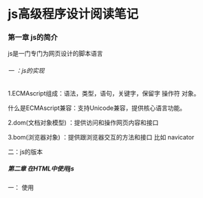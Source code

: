 # js高级程序设计阅读笔记

### 第一章 js的简介

js是一门专门为网页设计的脚本语言

###### 一 ：js的实现

1.ECMAscript组成：语法，类型，语句，关键字，保留字  操作符  对象。

什么是ECMAscript兼容：支持Unicode兼容，提供核心语言功能。

2.dom(文档对象模型) ：提供访问和操作网页内容和接口

3.bom(浏览器对象) ：提供跟浏览器交互的方法和接口 比如 navicator

二：js的版本

##### 第二章 在HTML中使用js

一： 使用<script>元素 该元素有6个属性

 1.async：可选。不是必须的表示应该立即下载脚本  只针src指向的外部js文件有效 ，对自己的包含无效。

2.charset：可选。

3.src  指向外部脚本js文件

4.defer  相当于window.onload属性 等文档全部加载完成的时候 再加载该js脚本  仅限外部使用

5 type      可选。可以看成是language的替代属性；表示编写代码使用的脚本语言的内容类型（也称为MIME类型）。虽然text/javascript和text/ecmascript都已经不被推荐使用

6 language   已废弃。原来用于表示编写代码使用的脚本语言。大多数浏览器会忽略这个属性，因此也没有必要在用了

######  注意：

带有src属性的<script>元素不应该在其<script>和\</script>中包含额外的js代码。

如果包含了嵌入的js代码，则只会下载并执行src指向的外部脚本文件，嵌入的代码会被忽略

为什么页面引入js的script标签要放在 body的最后面，是因为如果放置在head中，要先加载

js文件，然后再加载body中的html代码显示，就会导致页面出现一段时间的空白.

##### 第三章 基本数据类型

##### 一 ：Undefined

undefined :声明变量但是没有使用的时候就是undefined

例如 var message ; //undefined

###### 二：Null 

声明了一个变量 初始化的时候推荐给null

var message=null; 

type of message  //object

###### 三： Number类型

##### 1：基本数值字面量

可以保存 八进制  十进制  十六进制数

var num=0xA //16进制输出 10   

var  num=079   //输出79

八进制字面量在严格模式下是无效的，会导致js引擎抛出错误

##### 2：浮点数据类型

在js中永远不要测试浮点数,因为不准确

例如 0.1+0.2 >0.3   0.2+0.4>0.6  0.4+0.8>1.2   0.3+0.6<0.9

0.1+0.1=0.2

##### 3：数值范围

例如:Number.MAX_VALUE+Number.MAX_VALUE  //Ininity 正无穷  返回的结果就无法进行下一步运算

##### 4：NaN

什么是NaN它是一个Number类型的值，可以通过type of 来检测基本数据类型。

##### NaN有2个特点：

1.就是任何涉及NaN的+ - *  /操作的结果都是NaN

2.就是任何的NaN都是不相等的，包括NaN本身.

console.log(NaN==NaN)  //false

为了针对以上情况，ECMAScript定义了 isNaN函数，该函数接收了一个参数，该参数可以是任何类型，而函数会帮我们确定这个参数是不是数字.

isNaN(NaN)  //返回true 

isNaN('abc')  //也是返回true 为什么？因为字符串abc强转Number为NaN，所以这里返回true

isNaN('123')  //false   ‘123’  转化为数字123 

##### 特别注意：

总结：在js中，当一个对象要转化为数字的时候，首先会调用valueOf方法 ，这个时候返回了一个结果，如果这个值是原始值则返回，否则继续调用自己的toString方法。如果此时返回的还不是原始值则抛出错误.

###### 5 数值转换：

在js中有3个函数可以将其它类型的值转化为整型

方法1： parseInt()  //解析成整型,

方法2:通过包装类 Number('123')

方法3：parseFloat()  //转化成浮点数据类型

###### Number类型的转换规则如下：

如果是boolean  只有true跟false,分别转化为1跟0

如果是数字。只是简单的传入或者返回

如果是null   返回的是 0

如果是undefined 直接转化为NaN

如果是字符串要将字符串转化为数值类型规则如下：

第一种情况：如果字符串中 只包含数字，那么首先调用valueOf方法  直接转化为十进制数据

第二种情况：如果字符串中包含有浮点数据类型，那么则将其直接转化为浮点数据类型

第三种情况：如果包含有十六进制的数据时候，那么直接转化为相同大小的十进制数据

第四种情况：如果字符串是空的“ ” ，这个时候直接转化为0.

第五种情况：如果字符串中包含除上述格式之外的字符，则将其转换为NaN。

第六种情况：如果是对象，则调用对象的valueOf方法，然后依照前面的规则转换返回的值。如果转换的结果是NaN,则调用对象的toString方法，然后再次依照前面的规则转换返回的字符串值。

Number函数在转换字符串时比较复杂而且不够合理，因此在处理整数的时候更常用的是

parseInt函数

parseInt("")  //返回NaN

Number(" ")// 返回 0

##### 四：String类型

在js中字符串用双引号（”）或单引号(')都可以 不会有什么不同。

##### 字符串字面量

String数据类型包含一些特殊的字符字面量，也叫转义序列，用于表示非打印字符，或者具有其他用途的字符。这些字符字面量如下表所示：

![image](https://github.com/gdchent/web-practice/blob/master/assets/字符串字面量.png)

字符串的特点

在ECMAScript中的字符串是不可变的，也就是说，字符串一旦被创建，它们的值就不能改变。要改变某个变量保存的字符串，首先要销毁原来的字符串。

#####  js的逻辑操作符

举其中一个例子：

```javascript
<script type="text/javascript">
        //逻辑与 有一个不是boolean值的情况下 遵循以下原则
        var result = true && false;
        console.log('result', result); //输出 false 
        //逻辑与：只有2个同时为true的时候才为true
        const obj = {}
        var test2 = obj && false;
        console.log(test2)  //false
        var test3 = obj && true;
        console.log(test3); // true  如果第一个为对象 则返回第二个操作数

        //如果第一个数是字符串 返回第二个数
        var test4 = "string" && false
        console.log('test4', test4) // false

        //如果第二个数据是对象
        var test5 = true && {}
        console.log('test5', test5) // 输出  {}

        //如果第二个数据是字符串
        var test6 = true && 'abc';
        console.log('test6', test6) //输出 abc 
        //逻辑与  就是a和b2个同时满足的情况下 才为true 如果第一个为true 才对第二个值进行操作

        //如果第二个数是字符串 则返回第二个数
        var test7='字符串test7' ;
        console.log(false && test7) ;
        console.log(true && test7) ;

        //如果2个数同时为对象则返回第二个数
        //如果第一个操作数是null ,则返回null 
        // 如果第一个操作数是NaN，则返回NaN
        //如果第一个操作数是undefined,则返回underfined 

        //详情参见js高级程序设计 3.5.3 布尔操作符
        console.log(65/11)
        
```

... 总结：js高级程序设计第三章讲的基本数据类型，个人感觉要全部记清楚是一个非常头疼的问题，这个要靠平常实战项目开发的日积月累。

&& （逻辑与）：2个全部为true的时候才返回true. 如果有一个不为布尔值  可以看上面的示例代码，或者自己

在控制台输出测试。

个人在开发中一般会比较常用的是 逻辑非 强行转化为布尔值，因为安全不会报错,按照js高级程序设计上所说的也是，任何类型的数据都可以通过逻辑非转话为true或者false.不多说了，直接第四章走起。

##### 第四章 变量作用域和内存问题

###### 4.1基本数据类型和引用数据类型

6种基本数据类型：Undefined，Null,Boolean,Number,String,Symbol.基本数据类型也叫原始数据类型。

引用数据类型：对象,数组，Date等。type of用于检测是不是对象.

###### 注意: js跟Java这里有所不同，在Java中。字符串是引用数据类型。Java定义了一个String类。

###### 4.1.1动态属性

定义基本数据类型跟定义引用数据类型的方式是基本上相同的。但是在为变量进行赋值的时候，基本数据类型跟

引用数据类型的时候，两者是不同的。

###### 应用类型示例代码如下：

```javascript
var person=new Object() ;//创建一个对象
//为对象添加属性
person.name="张三" ;
console.log(person.name);//输出张三
```

以上代码创建了一个对象，然后将其保存在变量person中。然后我们为其添加了一个person的属性。

并将其字符串给了name这个属性。如果对象不被销毁，那么该属性name将一直存在。

###### 基本数据类型示例代码如下：

```javascript
//声明一个数
var name='张三';
name.age=36 ;
console.log(name.age);//输出undefined
```

###### 4.1.2 复制变量值

```javascript
var num1=5 ;
var num2=num1;
```

基本数据类型是复制值。如果是引用类型的话这里就是2个类型变量指向同一个地址，

这个跟Java没什么区别。

总之就是 对象存在于堆内存中，基本数据类型.

###### 4.1.3传递参数

基本数据类型传参情况:

```javascript
function addTen(num){ //函数参数num
    num+=10 ;
    return num;
}
var count=20 ; //定义一个变量
var result=addTen(count) ;
console.log(count) ;//输出 20 说明 基本数据类型传递参数不是按照引用传递
```

引用数据类型传参情况:

示例代码如下：

```javascript
function setName(obj){
    obj.name="zhangsan" ；
}
var person=new Person() ;
setName(person); //传入的是引用
console.log(person.name); // zhangsan
```

注意：这里的obj是引用地址值的拷贝

4.1.4检测类型

type of用来检测基本数据类型。type of检测函数会返回 ‘function’

type of检测对象没意义，用处不大，instanceof用来检测对象。

###### 4.2执行环境以及作用域

执行环境：定义变量或者函数有权访问其它数据，决定了各自的行为。  

每个执行环境都有一个与之关联的**变量对象**。在web浏览器中，**全局执行环境被认为是一个window对象**，**因此所有全局变量和函数都是作为window对象的属性和方法创建的**。当某个执行环境中的所有代码执行完毕后，该环境被销毁，保存在其中的所有变量和函数定义也随之销毁。

每个函数都有自己的**执行环境**。当执行流进入一个函数的时候，函数的环境就会被推入一个环境栈中。而在函数执行完之后，栈将其环境弹出，把控制权返回给之前的执行环境。

当代码在一个环境中执行时，会创建变量对象的一个**作用域链**。作用域链的作用是保证对执行环境有权访问的所有变量和函数的有序访问。作用域链的前端，始终指向当前执行代码所在的环境的变量对象。如果这个环境是函数，则将其**活动对象**作为变量对象。作用域链：简单的说就是先访问自己所在的执行环境，然后依次类推，如果还找不到就执行到全局作用域中去查找变量对象。

总之：外部执行环境无法访问到内部执行环境变量对象，而内部执行环境对象可以访问外部执行环境变量对象，

全局执行环境变量对象始终都是作用域的最后一个对象。

作用域链的最前端其实就是当前执行环境的作用域，最后端就是最外面的全局执行环境。

###### 垃圾收集

js跟Java一样具有自动回收垃圾机制，也就是说当前执行环境会负责管理代码执行过程中使用的内存。

1.标记清除法

2.引用计数法

##### 第五章 引用类型

###### 5.1.1Object类型

创建对象的2种方式

var obj=new Object() ; 

var obj={} ; //字面量  推荐方式

示例代码:

```javascript
function displayInfo(args){
    var output="" ;
    if(typeof args.name=="string"){
        output+="Name:"+args.name+"\n";
    }
    if(typeof args.age=="number"){
        output+="Age:"+args.age+"\n";
    }
    console.log(output)
}
//调用函数
displayInfo({ 
  name:'Nicholas'，
  age:29
})
displayInfo({
    name:'Greg'
})
//以上代码说明了 字面量对象的优势，当我们在写一个函数的时候，如果一个函数的参数过多，因为函数参数的顺序
//必须保持一致，这个时候我们非常优雅的写法可以用字面量对象 {} 来作为可选参数
```

一般来说访问对象的属性时都是使用点表示法，很多面向对象语言也是这样的。在js中还可以使用方括号表示来访问对象的属性。在使用方括号语法时，要访问的属性以字符串的形式放在放括号种。

示例代码如下：

```javascript
var person=new Person() ;
person.name="张三" ；// 类似于面向对象的点表示法
person['age']=13 ; //括号表示法
从功能上来说 这两种访问方式没有任何的区别，但方括号语法的优点是可以通过变量来访问属性。
例如：
var propertyName="zhangsan" ;
console.log(person[propertyName])  //输出结果
通常情况下 ，除非使用变量来表示访问属性，否则建议使用点表示法，看起来优雅。
```

###### 5.1.2Array类型

在js中我们经常操作对象跟数组。在js中的数组跟其它编程语言的数组有着很大的区别

示例代码：

**java**中的数组

```java
//我们来看看Java中的数组
int [] intArray=new int[]{22,33,66};
int [] intArray2={
    11,
    22,
    33
}
String [] strArray=new String[]{
    "数据1",
    "数据2",
    "数据3"
}
String [] strArray2={
     "数据1",
    "数据2",
    "数据3"
}
//在java中数组中的数据必须是同一个类型的
```

**javascript**中的数组

```javascript
function method(){
    console.log('我是method函数')
}
var jsArray=['数据1','数据2',333,999,NaN,method]
//js的数组可以是任意类型
//调用函数
jsArray[jsArray.length-1]() ;//调用method函数
```

###### 创建数组的基本方式有2种

第一种是使用Array构造函数，例如下面的代码所示。

```javascript
var colors=new Array(); //创建一个数组  
var colors=new Array(20) ; //创建一个数组长度为20的数组
var colors=new Array(
  "red",
    "green",
    "blue"
);
//new 操作符可以生路
var colors=Arrays('colors1','colors2') ;

```

**注意** ：如果只传递一个数字，那么表示的是这个数组的长度 。

第二种方式：var arr=["color","color2"] ;//跟对象一样使用 字面量方式。

## 字面量方式创建对象或数组都不会调用Object/Array的构造函数，js高级程序设计第五章

###### js的数组的一些特殊的特点：

var colors=['red','blue','green'] ;

colors.length=4;

console.log(colors[3]); //输出undefined

总结：可以通过设置length长度值来增加或者删除数组里面的值。

##### 5.2.1检测数组

1.instanceof 检测数组

instanceof操作符的问题：如果一个网页种包含有多个框架，那么就存在2个不同的全局执行环境，从而存在2个不同的构造函数。

2.Array.isArray(value) 也可以检测数组

3.constructor属性：arr.constructor

###### 5.2.2转换方法

所有对象都具有toLocaleString(),toString(),valueOf()方法。

示例代码：

```javascript
   		var colors = ['red', 'blue', 'green'];
        console.log(colors.toString()); //red,blue,green
        console.log("colors", colors.valueOf()); //[red,bule,green]
        var res=colors.toString();
		var resJoin1=colors.join('||')
        var resJoin2=colors.join('||') 
        console.log(resJoin1) //red,blue,green
        console.log(resJoin2) //red||blue||green
		//如果数组里面还有对象 会 var colors = ['red', 'blue', 'green',{name:'a'}];
        //数据1 : red,blue,green,[object Object]
        //数据2： red||blue||green||[object Object]
```

Array的join方法只接收一个参数，用于分隔符的字符串。

js数组的一些操作。

push()  //插入 

pop() //弹出 并且返回弹出的第一个元素 这个是删除 

unshift() //在数组的前面添加

shift()  //在数组的第一个元素 不删除

splice()  //可以增加 删除 替换

slice() //这个是删除 返回一个新的数组 不改变原始数组

sort() //排序

reverse() // 数组倒过来

js数组示例代码如下：

```html
<!DOCTYPE html>
<html lang="en">

<head>
    <meta charset="UTF-8">
    <meta name="viewport" content="width=device-width, initial-scale=1.0">
    <meta http-equiv="X-UA-Compatible" content="ie=edge">
    <title>javascript高级程序设计数组骚操作</title>
</head>

<body>

    <div class="container">

    </div>
    <script type="text/javascript">

        //定义一个数组
        var arrData = ['数据1', 22, 33, "数据2"]
        const delData = arrData.slice(0, 1)
        console.log(delData);  //获取删除的数组
        console.log(arrData)  //输出原始数组  说明不改变原始数组
        arrData.splice(2, 0, "new1", "new2", 'new3')
        console.log(arrData)
        var colors = ['red', 'blue', 'green']
        colors.unshift('yellow', 'dark') //从头部插入一个参数列表
        console.log('colors', colors)
        colors.shift()
        console.log(colors)

        //sort使用 
        var values = [0, 99, 996, 5, 10, 15]
        values.sort();  //数组排序
        console.log(values)
        //数组翻转
        values.reverse();
        console.log(values)
        var res = values.join('|')
        console.log('res', res)
        console.log('=====================javascript的set使用,es6使用,可以作数组去重====================================')
        var set = new Set([10, 66])
        console.log('set', set)

        console.log('============js数组的of循环一般很少使用==================')
        var array2 = [33, 99, 66, 10.22]
        //of遍历数组
        for (let v of array2) {
            console.log('v', v)
        }
        console.log('map的使用==============map键值对=======================对应Java的map差不多');
        var map = new Map();
        console.log(map.size)
        map.set('key1', 'value1')
        map.set('key2', 'value2')
        console.log(map.size)
        map.clear()
        console.log(map.size)


        console.log('=======================js数组的every函数的用法===============================')
        //every() 对数组的每一项都返回true则返回true 否则返回false
        var everyList = [10, 15, 19, 99, 36, 4]
        var resEvery = everyList.every(function (value, index) {
            console.log('item遍历项', value)
            return value < 19
        })
        console.log(everyList)
        console.log(resEvery)   // 输出遍历了3次  当 遍历到item=19的时候返回false

        console.log('=======================js数组的every函数的用法===============================')
        //如果这个数组里面有一个东西返回为true则 立即终止 不再遍历 
        var someList = [10, 15, 19, 99, 36, 4]
        someList.some(function (value, index) {
            console.log("item",value); //输出 10  15  19  99  因为99>19
            return value > 19
        })
        console.log('===============javascript的reduce用法===========')

        var reduceArray=[
             1,
             2,
             3,
             4,
             5
        ];
        var reduceRes=reduceArray.reduce(function(prev,cur,index,array){
            return prev+cur
        })
        console.log(reduceRes)
        //reduce练习题 可以计算1+2+3+..+99
        var forReduceArray=[]
        for(let i=0;i<100;i++){
            forReduceArray.push(i)
        }
        var forReduceRes=forReduceArray.reduce(function(prev,cur,index,array){
             return prev+cur;
        })
        console.log('forReduceRes结果',forReduceRes)
    </script>
</body>

</html>
```

js的Date示例代码如下：

```html
<!DOCTYPE html>
<html lang="en">
<head>
    <meta charset="UTF-8">
    <meta name="viewport" content="width=device-width, initial-scale=1.0">
    <meta http-equiv="X-UA-Compatible" content="ie=edge">
    <title>js高级程序设计Date</title>
</head>
<body>
        <script type="text/javascript">
             var someDate=new Date(Date.parse("March 25,2019"))
             console.log(someDate)
             //日期格式化方法
             var date=new Date();
             console.log(date.toDateString())  //输出星期 月 日 年
             console.log(date.toTimeString())  //输出 时 分 秒 时区
             console.log(date.getTime())   //输出毫秒数 与valueOf返回的相同
             console.log(date.getFullYear()) ;//获取年份 
             console.log(date.getMonth())  //获取月份  月份—1   从0开始
             console.log(date.getHours())   //获取小时
             console.log(date.getMinutes())  //获取分钟
             console.log(date.getSeconds()) ;//获取秒数
             console.log(date.getMilliseconds())  //获取毫秒数

        </script>
</body>
</html>
```

js正则表达式示例代码如下：

```html
<!DOCTYPE html>
<html lang="en">

<head>
    <meta charset="UTF-8">
    <meta name="viewport" content="width=device-width, initial-scale=1.0">
    <meta http-equiv="X-UA-Compatible" content="ie=edge">
    <title>js高级程序设计正则表达式</title>
</head>

<body>
    <script type="text/javascript">
        // 正则表达式
        //var expression=/pattern/flags  ;  
        //.flags  g  表示全局搜索  i表示不区分大小写  m表示多行模式

        var p = /[bc]at/g;//
        var regExp = new RegExp('[bc]at', 'g'); //跟上面是等价的
        console.log(p.global)
        console.log(regExp.global)  //表示是否设置了  g标志
        console.log('reg', regExp.ignoreCase)
        console.log('multiline', p.multiline) //是否设置了m标志
        console.log('lastIndex', p.lastIndex) //整数
        var res = regExp.test('ckkdkdkbatddd');
        console.log(res)
    </script>
</body>

</html>
```

##### 5.5 Function类型

```javascript
//函数声明方式
function sum(num1,num2){
    return num1+num2;
}
//函数表达式 方式
var sum=function(num1,num2){
    return num1+num2;
}
//具名函数表达式
var sum=function sumMethod(num1,num2){
    return num1+num2;
}

//不推荐方式
var sum=new Function('num1','num2','return num1+num2');//不推荐  影响性能

```

##### 5.5.1 没有重载（深入理解）

```javascript
function addSomeNumber(num){
		return num+100;
}
```

函数名仅仅是指向函数的指针，因此函数名与包含对象指针的其它变量，没有什么不同。

js中函数没有重载.

##### 5.5.2 函数声明与函数表达式

```javascript
//第一步 声明函数
function sum(sum1,sum2){
     return  num1+num2;
}
//调用函数
console.log(sum(10,10)) ;//输出结果为20 

//定义一个变量 指向一个函数  用一个变量指针 指向函数变量指针 其实就是复制了一个函数变量指针而已。
var anotherSum=sum;
console.log(anotherSum(10,10)); //输出20
//置空变量 sum
sum=null;   //虽然变量置空了，这里只是置空的是变量指针，而sum的函数还是存在的
console.log(anotherSum(10,10)) ; //依然输出
a
```

同时声明2个同名函数，后面的函数会覆盖前面的函数。

*函数声明示例代码：

```javascript
console.log(sum(10,10)) ;//调用函数  输出20
//函数声明
function sum(num1,num2){
    return num1+num2
}
//以上示例说明了在js中是函数声明可以提升，可以先调用后声明，实际上是在js引擎会自动提升function
//先自动把函数提升到最前面。
```

*函数表达式：

```javascript
console.log(sum(10,10)) ;//先调用函数
//如果这里使用的是函数表达式 在调用之后 这里会抛出异常
var sum=function(){
     return sum1+sum2 ;
}；
//以上代码运行直接报错 因为sum是变量 按照js的词法作用规则会左边进行lhs查询 是在编译阶段执行。 右边是在执行阶段进行的rhs查询
```

###### 总结：以上代码说明js函数声明可以提前，并且函数和变量同名的时候，函数会被js引擎自动提升到最前面.

##### 5.5.3 作为值的函数

在ECMAscript中函数本身就是变量，所以函数也可以当作值来使用。也就是说在js中函数可以当作值来传递参数，传递个另外一个函数。

示例代码：

```javascript
//声明一个函数接收2个参数
function callSomeFunction(someFunction,someArgument){
    return someFunction(someArgument);
}
function add10(num){
     return num+10;
}
//其实这个例子中重点就是这个add10 这个add10是这个函数本身，而不需要加上（）,加上括号是函数的返回值.
var result1=callSomeFunction(add10,10);
function getGreeting(name){
     return "Hello,"+name;
}
var result2=callSomeFunction(getGreeting,'Nicholas')；
console.log(result2) ; //输出 "Hello, Nicholas"
```

##### 排序：js中数组的sort方法直接排序有问题，所以它支持了一个带函数的参数。即使js比较的是整型的数组，也是会把数字转化为字符串来比较。

```javascript
var data = [{name: "Zachary", age: 28}, {name: "Nicholas", age: 29}];
function  createComparisonFunction(propertyName){
    return function(object1,object2){
        var value1=object1[propertyName];
        var value2=object2[propertyName]；
        if(value1<value2){
            return -1; //表示前面一个数小于后面的数
        }else if(value1>value2){
            return 1; //表示前面一个数字大于后面一个数
        }else {
             return 0 ;// 表示2个相等
        }
    }
}
//调用数组的排序方法
data.sort(createComparisonFunction('name')) ;
console.log(data[0].name);

```

##### 5.5.4函数内部属性

递归 ：就是自己调用自己 ，例如求阶乘

##### arguments.callee

递归示例：

```javascript
function factorial(num){
    if(num<=1){
        return 1;
    }
    return num*factorial(num-1) ; //或者使用return num*arguments.callee(num-1);
}
```

**注意：函数的名字仅仅是一个包含指针的变量而已。因此，即使在不同环境中执行，全局环境的函数跟对象中的函数指向的依然是同一个对象。**

##### caller属性

```javascript
function outer(){
     inner();
}
function inner(){
    console.log(inner.caller); //
    innerIn();
}
function innerIn(){
     console.log(innerIn.caller); // 指向了inner函数 
}
outer(); //inner.caller指向了outer()
//说明function.caller指向了调用它的函数
```



bind函数的用法

```javascript
window.color="red" ;
var o={color:'blue'};
function sayColor(){
    console.log(this.color);
}
var objectSayColor=sayColor.bind(o);
objectSayColor(); //blue
```

##### 5.6：js的包装类型：

```javascript
var s1="some text" ;//字符串
var s2=s1.substring(2);
s1=null;
//以上代码其实做了三件事情
//1 创建String类型的一个实例
//2 在实例上调用指定的方法
//3 销毁这个实例
//等同于一下代码
var s1=new String('some text');
var s2=s2.substring(2);
s1=null;
 //区别
```

##### 总结：2个的区别，使用new操作符创建的实例，在离开当前作用域之前会一直保存在内存中，而自动创建的基本包装类型的对象则只存在于一行代码的执行瞬间，然后立即销毁（这里指的是销毁的堆内存），所以不能在运行时候添加属性和方法。

Object的构造函数也会像工厂方法一样。根据传入值的类型返回相应基本包装类型的实例.

```javascript
var obj=new Object('some text');
console.log(obj instanceof String);
//把字符串传给Object类型，就会创建String实例,而传入数值参数会得到Number的实例，传入boolean就会得到boolean的实例。
var value='25';
var number=Number(value) ;//转型函数 将字符转化为整型 
console.log(typeof number) // "number"
var obj=new Number(value) //构造函数
console.log(typeof obj); // "object"
```

num.toFixed(num.toFixed());//

包装类js跟Java这里好像有点区别：

在js中  var  num=22 ; // 相当于会执行  var num=new Number(22) ;

在Java中执行 int num=22 ; //在Java里面好像是不会的，在自己定义一个包装类型的对象时，如下：

//Integer i1 = 40;//Java在编译的时候会执行将代码封装成Integer i1=Integer.valueOf(40)

##### 5.6.3 String类型

字符串链接:

```javascript
var sringValue="hello ";
var result =stringValue.concat('world');
console.log(result); //结果  "hellw world"
console.log(stringValue); // ”hello“
```

##### 5.7.3单体内置对象

Global对象：

URL地址处理编码解码方法：

编码： encodeURI()encodeURIComponent()

解码：decodeURI()和 decodeURIComponent()

##### 第六章 js面向对象程序设计

##### 6.1 理解对象

```javascript
var person=new Object(); //创建对象
person.name="Nicholas" ;
person.age=29 ;
//这个是函数表达式了 
person.sayName=function(){
	console.log(this.name);
}

//字面量方式创建对象
var person={
    name:'Nicholas',
    age:29,
    job:'Software Enginner',
    sayName:function(){
        console.log(this.name)
    }
}
```

##### 2.访问器属性：

访问器属性不包含数据值；它们包含一对儿 getter 和 setter 函数（不过，这两个函数都不是必需的）。 

在读取访问器属性时，会调用 getter 函数，这个函数负责返回有效的值；在写入访问器属性时，会调用 

setter 函数并传入新值，这个函数负责决定如何处理数据。访问器属性有如下 4 个特性。 

 [[Configurable]]：表示能否通过 delete 删除属性从而重新定义属性，能否修改属性的特 

性，或者能否把属性修改为数据属性。对于直接在对象上定义的属性，这个特性的默认值为 

true。 

 [[Enumerable]]：表示能否通过 for-in 循环返回属性。对于直接在对象上定义的属性，这 

个特性的默认值为 true。 

 [[Get]]：在读取属性时调用的函数。默认值为 undefined。 

 [[Set]]：在写入属性时调用的函数。默认值为 undefined。 

```javascript
 var person={
             name:'zhangsan',
             sayName:function(){ 
                 console.log('说名字')
             }
        }
       
        //delete person.name
        console.log('sayName',person.name)
        //这个函数接收3个参数  
        Object.defineProperty(person,'name',{
            writable:false, //能否修改属性值  默认返回为true 表示可以修改 这里设置为false表示对象不能被修改
            value:'lisi'  //这个value是表示你要修改的值，
        }) ;//这个方法接收3个参数
        //defineProperty这个函数 接收3个参数 第一个参数为 要修改的对象，第二个参数为要修改的对象的属性 
        //第三个参数 是描述对象 ，用来描述对象的属性， 这个描述对象的属性 必须是  configurable,enumerable,wretable,value.
        console.log(person)
        person.name="wangwu"
        console.log(person)
        for(let item in person){
            console.log('item',item)
        }
	
		
		//set跟get的用法
 		var book = {
            _year: 2004,
            edition: 1
        };
        Object.defineProperty(book, "year", {
            get: function () {
                return this._year;
            },
            set: function (newValue) {
                if (newValue > 2004) {
                    this._year = newValue;
                    this.edition += newValue - 2004;
                }
            }
        });
        book.year = 2005;
        console.log(book.edition); //2

```

##### 6.2创建对象

###### 6.2.1 工厂模式

工厂模式示例代码：

```javascript
 var o = new Object(); 
 o.name = name; 
 o.age = age; 
 o.job = job; 
 o.sayName = function(){ 
 alert(this.name); 
 }; 
 return o; 
} 
var person1 = createPerson("Nicholas", 29, "Software Engineer"); 
var person2 = createPerson("Greg", 27, "Doctor");
```

**缺点:工厂模式虽然解决了创建 多个相似对象的问题，但却没有解决对象识别的问题（即怎样知道一个对象的类型）**

###### 6.2.2构造函数模式

```javascript
  function Person(name, age, job) {
            this.name = name;
            this.age = age;
            this.job = job;
            this.sayName =sayName
        }
		//说名字
        function sayName(){
            console.log(this.name);
        }
        var person1 = new Person("Nicholas", 29, "Software Engineer");
        var person2 = new Person("Greg", 27, "Doctor");
        person1.sayName();
        person2.sayName();
```

**构造函数模式跟工厂模式的区别：**

1.没有显式地创建对象。

2.直接将属性和方法赋给了 this 对象。

3.没有 return 语句

**构造函数的创建会经历4个步骤：**

(1) 创建一个新对象； 

(2) 将构造函数的作用域赋给新对象（因此 this 就指向了这个新对象）； 

(3) 执行构造函数中的代码（为这个新对象添加属性）； 

(4) 返回新对象。

###### 6.3.1原型模式

我们知道每个函数都有一个prototype(属性),这个是属性是一个指针，指向一个对象。

我们可以通过代码证明：

```javascript
//声明一个test函数
function test(){
     
}
//输出函数的prototype
console.log(test.prototype) //可以发现输出一个对象 也就是prototype指向的这个对象
// 必须包含有2个属性 constructor属性 是一个函数 也就是函数本身 test，另一个属性__prototype__ 

//声明一个Person函数
function Person(){
    
}
var p1=new Person();
console.log(p1); //输出p1
//当用new关键字创建对象的时候，会给对象一个__prototype__属性指向原型对象
{
    __prototype__:{
        constuctor:f,
            __prototype:{ //这个对象是Object对象
                   constructor:f ,   //f是Object本身
                   xxxx:xxx,
                   yyyy：yyy, 
            }    
    }
}

```



遍历对象操作可以用in操作符，可以用hasOwnProperty方法和in操作符就可以确定该属性到底是存在于对象中还是存在于原型中。示例代码如下：

```javascript
function hasPrototypeProperty(object,name){
     //如果name不属于原型Object 并且name是传进来的对象的属性 那该对象就存在于对象中
    return !Object.hasOwnProperty(name)&&(name in object);
}
```

更简单的原型语法

```javascript
function Person(){
    
}
Person.prototype={
    name:'Nicholas',
    age:23,
    job:'Software',
    sayName:function(){
        console.log(this.name);
    }
}
```

示例代码：

```javascript
var friend=new Person();
console.log(friend instanceof Object);  //true
console.log(friend instanceof Person);   //true
console.log(friend.constructor==Person) ;// false
console.log(friend.constructor==Object) ;  // true
```

//重设构造函数，只适用于es5兼容的浏览器

```javascript
Object.defineProperty(Person.prototype, "constructor", { 
enumerable: false, 
value: Person 
});
```

##### 原始的动态性

```javascript
function Person(){
    
}
var friend=new Person();
//这个是给原型增加属性。 其实就相当于Java的类 声明方法
Person.prototype.sayHi=function(){
	console.log("hi")
 }
friend.sayHi();//hi 
//但是如果像下面这样写
Person.prototype={
    constructor:Person,
    sayHi=function(){
        
    }
};
friend.sayHi();//这里调用就会报错 
//报错的原因是什么？ 因为这里重写了Person的原型 导致的
```

##### 重写原型对象之后

##### 原生对象的原型：

原生引用类型：Object,Array,String,等等都在其构造函数的原型上定义了方法。

```javascript
console.log(typeof Array.prototype.sort); //function
console.log(typeof String.prototype.substring)  //function
```

###### 原型对象的问题

1.它省略了为构造函数传递初始化参数的环节，结果所有实例在默认情况下都将取得相同的属性值。

最大的问题是由其共享的本性所导致的。

### 6.3 js继承

##### js组合继承方式

实例代码:

```javascript
//第一步 先写一个父类
function SuperType(name){
    this.name=name;
    this.colors=[
        'red',
        'blue',
        'green',
    ]
}
//其实就是给父类写一个原型方法 就相当于在Java的父类里面增加一个方法而已
SuperType.prototype.sayName=function(){
    console.log(this.name);
}

//再写一个类 相当于java的 class SubType{}
function SubType(name,age){
    SupterType.call(this,name) ; //其实就是在子类的构造器里面调用 super方法 相当于Java这个意思
    this.age=age;
}

//继承 父类的 方法  就是让子类的 原型有父类的方法，这样的话如果自己有重写这个方法就不会去父类里面调用该方法
SubType.prototype=new SuperType() ;// 在js中当new SuperType()的时候 它会在它的内部自然拥有一个__prototype__的属性指向自己的原型 从而形成原型链 
//SubType.prototype.constructor 
SubType.prototype.constructor=SubType; //指向SubType自己 
SubType.prototype.sayAge=function(){
    console.log(this.age);
}
//
var instance1=new SubType('Nicholas',29);
instance1.colors.push('添加方法');// 给子类实例添加

```

总结：这种思想跟Java的oop思想很像，很好理解。


##### 6.3.1原型式继承

直接上示例代码：

```javascript
function object(obj){
     function F(){}
     F.prototype=o;
     return new F();
}

var person={
    name:'Nicholas',
    friends:[
        'Shelby',
        'Court',
        'Van',
    ]
}
var anotherPerson=object(); //注意 这里不是new object哦，如果new了每次创建的时候会多创建一个对象
//根据之前学过的知识 参数obj复制了一个obj的指针值 也就是进行指针的复制 是浅拷贝
var anotherPerson = object(person); 
anotherPerson.name = "Greg"; 
anotherPerson.friends.push("Rob"); 
var yetAnotherPerson = object(person); 
yetAnotherPerson.name = "Linda"; 
yetAnotherPerson.friends.push("Barbie");
console.log(person.friends)  //"Shelby,Court,Van,Rob,Barbie"


```

以上代码与Object.create()创建的对象跟上面的对象很像。

看下Object.create方法示例代码：

```javascript
var person = { 
name: "Nicholas", 
friends: ["Shelby", "Court", "Van"] 
}; 
var anotherPerson = Object.create(person); 
anotherPerson.name = "Greg"; 
anotherPerson.friends.push("Rob"); 
var yetAnotherPerson = Object.create(person); 
yetAnotherPerson.name = "Linda"; 
yetAnotherPerson.friends.push("Barbie"); 
console.log(person.friends); //"Shelby,Court,Van,Rob,Barbie"
```

Object.create()方法的第二个参数与Object.defineProperties()方法的第二个参数格式相 同：每个属性都是通过自己的描述符定义的.

示例代码如下：

```javascript
var anotherPerson = Object.create(person, { 
name: { 
value: "Greg" 
} 
});
```

##### 6.3.5寄生式继承

```javascript
//工厂方法创建对象
function object(obj){
     function F(){}
     F.prototype=o;
     return new F();
}
//传递对象方式创建对象
function createAnother(original){ 
 var clone = object(original); //通过调用函数创建一个新对象
 clone.sayHi = function(){ //以某种方式来增强这个对象
 console.log("hi"); 
 }; 
 return clone; //返回这个对象
}
//在这个例子中，createAnother()函数接收了一个参数，也就是将要作为新对象基础的对象。然
//后，把这个对象（original）传递给 object()函数，将返回的结果赋值给 clone。再为 clone 对象
//添加一个新方法 sayHi()，最后返回 clone 对象
```

###### 总结：使用寄生式继承来为对象添加函数，会由于不能做到函数复用而降低效率；这一 点与构造函数模式类似。

##### 6.3.6寄生组合式继承

示例代码如下：

```javascript
//父类
function SuperType(name){
 this.name = name; 
 this.colors = ["red", "blue", "green"]; 
} 
SuperType.prototype.sayName = function(){ 
 alert(this.name); 
};
//子类
function SubType(name, age){ 
 SuperType.call(this, name); //在子类的构造器方法中调用父类方法
 this.age = age; 
}
SubType.prototype.sayAge = function(){ 
 alert(this.age); 
};
function inheritPrototype(subType, superType){ 
 var prototype = object(superType.prototype); //创建对象
 prototype.constructor = subType; //增强对象
 subType.prototype = prototype; //指定对象
}
//这个示例中的 inheritPrototype()函数实现了寄生组合式继承的最简单形式。这个函数接收两
//个参数：子类型构造函数和超类型构造函数。在函数内部，第一步是创建超类型原型的一个副本。第二
//步是为创建的副本添加 constructor 属性，从而弥补因重写原型而失去的默认的 constructor 属性。
//最后一步，将新创建的对象（即副本）赋值给子类型的原型。这样，我们就可以用调用 inheritPrototype()函数/的语句，去替换前面例子中为子类型原型赋值的语句了

```



### 第七章 函数表达式

函数表达式示例代码：

```javascript
sayHi(); //调用函数
function sayHi(){ //声明函数
 alert("Hi!"); 
}
//在js中函数声明会被提升
```

函数表达式示例代码：

```javascript
sayHi(); //错误：函数还不存在
var sayHi = function(){ 
 alert("Hi!"); 
};
//函数表达式不能提升 因为右边是进行的rhs查询
```

##### 7.1 递归

递归求阶乘示例代码：

```javascript
function factorial(num){ 
 if (num <= 1){ 
 return 1; 
 } else { 
 return num * factorial(num-1); 
 } 
}
//以上代码没问题，但下面的代码却可能导致它出错
var anotherFactorial = factorial; 
factorial = null; 
console.log(anotherFactorial(4)); //出错！ ,因为递归里面还有factorial函数调用所以会报错
//可以用arguments.callee(num-1) 来替换
```

...省略  见不知道的js上卷笔记 

  ##### 7.4.2 模块模式

注意：js是以对象字面量方式来创建单例对象。

单例就是只有一个对象.

我们来看下Java的单例模式示例代码:

```java
public class RetrofitClient{
    private RetrofitClient retrofitClient
    public static RetrofitClient getInstance(){
        if(retrofitClient==null){
            retrofitClient ==new RetrofitClient();
        }
        return retrofitClient;
    }
    //调用其它方式来创建对象
    public void createApiService(){
        //逻辑代码
    }
}
//外部调调调用
class RetrofitTest{
    public static void main(String ...args){
        RetrofitClient.getInstance().createApiService();//
    }
}
```

以上是Java中单例模式一般的应用场景

示例代码：

```javascript
var singleton={
    name:'value',
    method:function(){
         //这里是方法的代码
    }
}

```

下面是使用模块方式创建对象方式:(就是把所有的属性或者方法全部丢在一个对象里)

```javascript
var singleton=function(){
     //添加私有变量
    var privateVariable=10;
    function privateFunction(){
        return false;
    }
    return {
        publicProperty: true,
        publicMethod : function(){ 
        privateVariable++; //内部函数引用外部函数变量 这里形成了闭包
        return privateFunction(); 
       }
    }
}
//window全局执行环境调用
singleton().publicProperty //true  
```

总结:以字面量方式创建单例对象时，这个单例对象是暴露给外部可以直接通过字面量对象直接调用，

而使用函数方式封装的模块模式 返回一个对象暴露给外部使用，这样就封装了内部的私有属性跟方法不能直接被外部使用，其实也就是通过js的闭包方式来间接的调用. 

模块模式应用场景：如果必须创建一个对象并以某些数据对其进行初始化，同时还要公开一些能够访问这些私有 数据的方法，那么就可以使用模块模式.以这种方式来创建的对象是单例的，其实就是间接的暴露一个

通过字面量创建单例，由它来访问私有属性跟方法。

##### 7.4.3 增强的模块模式

```javascript
var singleton=function(){
     var privateVariable=10 ;//私有变量和私有函数
     function privateFunction(){
          return false;
     }
    
     //创建私有对象
    var object=new Customtype();
     //添加特权/公有属性和方法
    object.publicProperty = true; 
    object.publicMethod = function(){ 
    privateVariable++; 
    return privateFunction(); 
 }; 
 //返回这个对象
 return object;
}
```

### 第八章 BOM

什么是BOM？ brower object model  浏览器对象模型。

##### 8.1 window对象

BOM的核心对象是window，它是用来表示浏览器的一个实例。在浏览器中。window既是一个浏览器窗口，同时也是ecmascript规定的global.

总结：浏览器窗口（window）作为global对象，网页中任何一个变量 对象 属性 方法都是在window中的，

所以可以访问parseInt方法

js=bom+dom+ecmascript 第一章讲过了。

window添加的属性 不可以 通过delete操作符被直接删除，因为它自带的 [[Configurable]]属性被设置为false。

##### 8.1.2 窗口关系以及框架

在之前有讲过。如果我们集成了第三方框架，因为每一个框架页面都有自己的全局执行环境的问题。

而在js中为每一个window对象提供了一个f'rames 属性(数组)来访问其它的框架的window，这样我们就可以通过window.frames的索引去获取到它，会根据页面的引入的从上往下的顺序依次获取子window对象.

示例代码入下：(比如frameset标签的嵌套问题)

```html
<html>
    <head>
        
    </head>
    <body>
         <frameset rows ="100,*">
              
          <framesrc="frame.htm"name="topFrame">
          <frameset cols="50%,50%">
          <framesrc="anotherframe.htm"name="leftFrame">
          <framesrc="anotherframeset.htm"name="rightFrame"></frameset>
        </frameset>
    </body>
</html>
```

##### 8.1.3窗口的位置

 //因为浏览器方式 IE Safari 

​        //opera浏览器虽然支持 sceeenLeft跟screenTop的 

​        //window窗口距离 总之一句话就是  由于浏览器之间有差异性

​        //获取 window的窗口距离 要使用三元运算符来

​        //这2个属性表示从屏幕的左边到 弹出显示窗口的距离 以及屏幕的上面到窗口顶部的距离

 示例代码：

```javascript
  var leftPos=typeof window.screenLeft =='number' ?window.screenLeft:window.screenX ;
  var topPos=typeof window.screenTop=='number' ? window.screenTop:window.screenY;
```



   #####   8.1.4 窗口的大小

针对window对象而言的

innerWidth:窗口本身的宽度

innerHeight:窗口本身的高度

outerWidth 和 outerHeight 返回浏览器窗口本身的尺寸
示例代码：

```javascr
//第一
 console.log('xxx',window.innerWidth) ;//我这个显示器 输出1920
 console.log('xxx',window.outerHeight) ;// 浏览器窗口本身尺寸
 
 //设置窗口大小
 //使用 resizeTo()和 resizeBy()方法可以调整浏览器窗口的大小
 window.resizeTo(100, 100); //将窗口调整到100*100
 console.log('xxx',window.innerWidth) ;//输出还是1920
 console.log('xxx',window.outerWidth) ;// 输出100
```

##### 8.1.5 导航和窗口

window.open()方法用于导航到特定的url地址，也可以打开一个新的窗口，

```javascript
window.open(
   'https://www.baidu.com',
    窗口目标, //比如frameset 的name='topFrame'
    '特性字符串',
    boolean, //表示是否取代当前页面
)
//上面等同于
<a href="https://www.baidu.com" target='topFrame'>百度</a>
```

##### 8.2 location对象

##### 8.3检测插件

浏览器是否安装了哪些插件?

```javascript
//检测插件（在 IE 中无效）
function hasPlugin(name){ 
 name = name.toLowerCase(); 
 for (var i=0; i < navigator.plugins.length; i++){ 
 if (navigator. plugins [i].name.toLowerCase().indexOf(name) > -1){ 
      return true; 
   } 
 } 
 return false; 
}
//检测Flash
console.log(hasPlugin('Flash'))
//检测 QuickTime
console.log(hasPlugin('QuickTime'))
```

##### 8.4  screen对象  

##### 8.5 history对象

//后退上一页

window.history.go(-1)

//前进一页

window.history.go(1)

//前进二页

window.history.go(2);

另外，还可以使用两个简写方法back()和forward()来代替go()。前进跟后退

